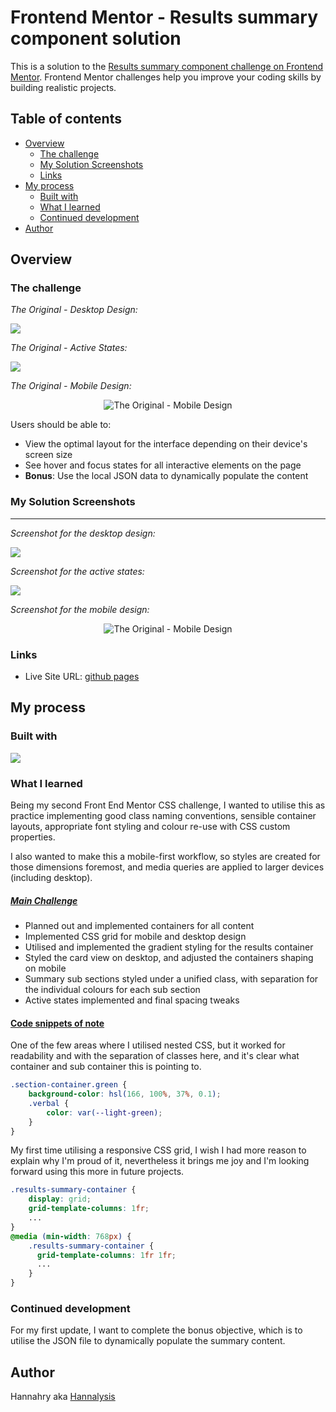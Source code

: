 # Frontend Mentor - Results summary component solution

This is a solution to the [Results summary component challenge on Frontend Mentor](https://www.frontendmentor.io/challenges/results-summary-component-CE_K6s0maV). Frontend Mentor challenges help you improve your coding skills by building realistic projects. 

## Table of contents

- [Overview](#overview)
  - [The challenge](#the-challenge)
  - [My Solution Screenshots](#my-solution-screenshots)
  - [Links](#links)
- [My process](#my-process)
  - [Built with](#built-with)
  - [What I learned](#what-i-learned)
  - [Continued development](#continued-development)
- [Author](#author)

## Overview

### The challenge

<i>The Original - Desktop Design:</i>
  
![](./design/desktop-design.jpg)

<i>The Original - Active States:</i>
  
![](./design/active-states.jpg)

<i>The Original - Mobile Design:</i>

<p align="center">
  <img src="./design/mobile-design.jpg" alt="The Original - Mobile Design">
</p>

Users should be able to:

- View the optimal layout for the interface depending on their device's screen size
- See hover and focus states for all interactive elements on the page
- **Bonus**: Use the local JSON data to dynamically populate the content

### My Solution Screenshots

------------

<i>Screenshot for the desktop design:</i>  
  
![](./readme-images/My_Solution_for_desktop_design.JPG)

<i>Screenshot for the active states:</i>  
  
![](./readme-images/My_Solution_for_active_states.jpg)

<i>Screenshot for the mobile design:</i>  
  
<p align="center">
  <img src="./readme-images/My_Solution_for_mobile_design.jpg" alt="The Original - Mobile Design">
</p>

### Links

- Live Site URL: [github pages](https://hannalysis.github.io/front-end-mentor-results-summary-component/)

## My process

### Built with

<p>
  <a href="https://skillicons.dev">
    <img src="https://skillicons.dev/icons?i=html,css,vscode&perline=5" />
  </a>
</p>

### What I learned

Being my second Front End Mentor CSS challenge, I wanted to utilise this as practice implementing good class naming conventions, sensible container layouts, appropriate font styling and colour re-use with CSS custom properties. 

I also wanted to make this a mobile-first workflow, so styles are created for those dimensions foremost, and media queries are applied to larger devices (including desktop).

<h5><u>Main Challenge</u></h5>

- Planned out and implemented containers for all content
- Implemented CSS grid for mobile and desktop design
- Utilised and implemented the gradient styling for the results container
- Styled the card view on desktop, and adjusted the containers shaping on mobile
- Summary sub sections styled under a unified class, with separation for the individual colours for each sub section
- Active states implemented and final spacing tweaks

<h4><u>Code snippets of note</u></h4>

One of the few areas where I utilised nested CSS, but it worked for readability and with the separation of classes here, and it's clear what container and sub container this is pointing to.

```css
.section-container.green {
    background-color: hsl(166, 100%, 37%, 0.1);
    .verbal {
        color: var(--light-green);
    }
}
```
My first time utilising a responsive CSS grid, I wish I had more reason to explain why I'm proud of it, nevertheless it brings me joy and I'm looking forward using this more in future projects.

```css
.results-summary-container {
    display: grid;
    grid-template-columns: 1fr;
    ...
}
@media (min-width: 768px) {
    .results-summary-container {
      grid-template-columns: 1fr 1fr;
      ...
    }
}
```

### Continued development

For my first update, I want to complete the bonus objective, which is to utilise the JSON file to dynamically populate the summary content.


## Author

Hannahry aka [Hannalysis](https://github.com/Hannalysis)
